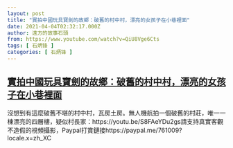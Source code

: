 ```yaml
---
layout: post
title: "實拍中國玩具寶劍的故鄉：破舊的村中村，漂亮的女孩子在小巷裡面"
date: 2021-04-04T02:32:17.000Z
author: 遠方的故事石頭
from: https://www.youtube.com/watch?v=QiU8Vge6Cts
tags: [ 石炳锋 ]
categories: [ 石炳锋 ]
---
```

<!--1617503537000-->
[實拍中國玩具寶劍的故鄉：破舊的村中村，漂亮的女孩子在小巷裡面](https://www.youtube.com/watch?v=QiU8Vge6Cts)
------

<div>
沒想到有這麼破舊不堪的村中村，瓦房土房。無人機航拍一個破舊的村莊，唯一一棟漂亮的四層樓，疑似村長家：https://youtu.be/S8FAeYDu2gs請支持真實客觀不造假的視頻攝影，Paypal打賞鏈接https://paypal.me/761009?locale.x=zh_XC
</div>
